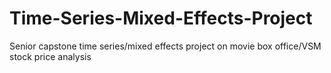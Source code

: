 # Time-Series-Mixed-Effects-Project
Senior capstone time series/mixed effects project on movie box office/VSM stock price analysis
